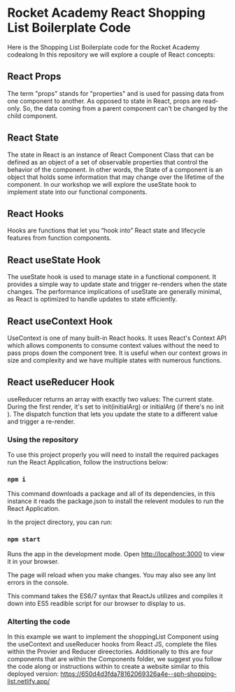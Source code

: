 # Rocket Academy React Shopping List Boilerplate Code

Here is the Shopping List Boilerplate code for the Rocket Academy codealong
In this repository we will explore a couple of React concepts:

## React Props

The term "props" stands for "properties" and is used for passing data from one component to another. As opposed to state in React, props are read-only. So, the data coming from a parent component can't be changed by the child component.

## React State

The state in React is an instance of React Component Class that can be defined as an object of a set of observable properties that control the behavior of the component. In other words, the State of a component is an object that holds some information that may change over the lifetime of the component. In our workshop we will explore the useState hook to implement state into our functional components.

## React Hooks

Hooks are functions that let you “hook into” React state and lifecycle features from function components.

## React useState Hook

The useState hook is used to manage state in a functional component. It provides a simple way to update state and trigger re-renders when the state changes. The performance implications of useState are generally minimal, as React is optimized to handle updates to state efficiently.

## React useContext Hook

UseContext is one of many built-in React hooks. It uses React's Context API which allows components to consume context values without the need to pass props down the component tree. It is useful when our context grows in size and complexity and we have multiple states with numerous functions.

## React useReducer Hook

useReducer returns an array with exactly two values: The current state. During the first render, it's set to init(initialArg) or initialArg (if there's no init ). The dispatch function that lets you update the state to a different value and trigger a re-render.

### Using the repository

To use this project properly you will need to install the required packages run the React Application, follow the instructions below:

### `npm i`

This command downloads a package and all of its dependencies, in this instance it reads the package.json to install the relevent modules to run the React Application.

In the project directory, you can run:

### `npm start`

Runs the app in the development mode.
Open [http://localhost:3000](http://localhost:3000) to view it in your browser.

The page will reload when you make changes.
You may also see any lint errors in the console.

This command takes the ES6/7 syntax that ReactJs utilizes and compiles it down into ES5 readible script for our browser to display to us.

### Alterting the code

In this example we want to implement the shoppingList Component using the useContext and useReducer hooks from React JS, complete the files within the Provier and Reducer direectories.
Additionally to this are four components that are within the Components folder, we suggest you follow the code along or instructions within to create a website similar to this deployed version:
https://650d4d3fda78162069326a4e--sph-shopping-list.netlify.app/
